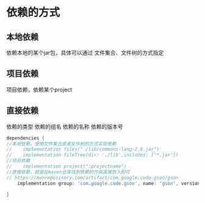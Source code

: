 # 依赖的方式

## 本地依赖

依赖本地的某个jar包，具体可以通过 文件集合、文件树的方式指定

## 项目依赖

项目依赖，依赖某个project

## 直接依赖

依赖的类型 依赖的组名 依赖的名称 依赖的版本号

```groovy
dependencies {
//本地依赖，使用文件集合或者文件树的方式实现依赖
//    implementation files("./lib/commons-lang-2.6.jar")
//    implementation fileTree(dir: './lib',includes: ['*.jar'])
//项目依赖
//    implementation project(":projectname")
//直接依赖，就是在maven仓库找到依赖的作保直接放入即可
// https://mvnrepository.com/artifact/com.google.code.gson/gson
    implementation group: 'com.google.code.gson', name: 'gson', version: '2.10'

}
```